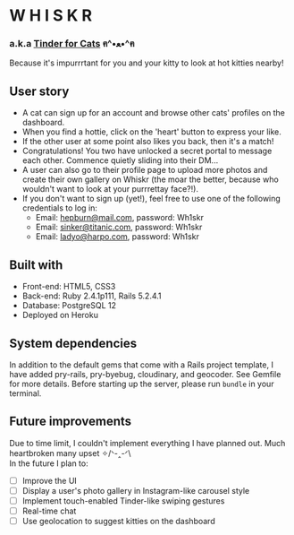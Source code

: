 # W H I S K R

### a.k.a [__Tinder for Cats__](https://whiskrdate.herokuapp.com)  ฅ^•ﻌ•^ฅ

Because it's impurrrtant for you and your kitty to look at hot kitties nearby!

## User story

* A cat can sign up for an account and browse other cats' profiles on the dashboard.
* When you find a hottie, click on the 'heart' button to express your like.
* If the other user at some point also likes you back, then it's a match!
* Congratulations! You two have unlocked a secret portal to message each other. Commence quietly sliding into their DM...
* A user can also go to their profile page to upload more photos and create their own gallery on Whiskr (the moar the better, because who wouldn't want to look at your purrrettay face?!).
* If you don't want to sign up (yet!), feel free to use one of the following credentials to log in:
  - Email: hepburn@mail.com, password: Wh1skr
  - Email: sinker@titanic.com, password: Wh1skr
  - Email: ladyo@harpo.com, password: Wh1skr

## Built with

* Front-end: HTML5, CSS3
* Back-end: Ruby 2.4.1p111, Rails 5.2.4.1
* Database: PostgreSQL 12
* Deployed on Heroku

## System dependencies

In addition to the default gems that come with a Rails project template, I have added pry-rails, pry-byebug, cloudinary, and geocoder. See Gemfile for more details. Before starting up the server, please run `bundle` in your terminal.

## Future improvements

Due to time limit, I couldn't implement everything I have planned out. Much heartbroken many upset ✧/ᐠ-ꞈ-ᐟ\  
In the future I plan to:

- [ ] Improve the UI
- [ ] Display a user's photo gallery in Instagram-like carousel style
- [ ] Implement touch-enabled Tinder-like swiping gestures
- [ ] Real-time chat
- [ ] Use geolocation to suggest kitties on the dashboard